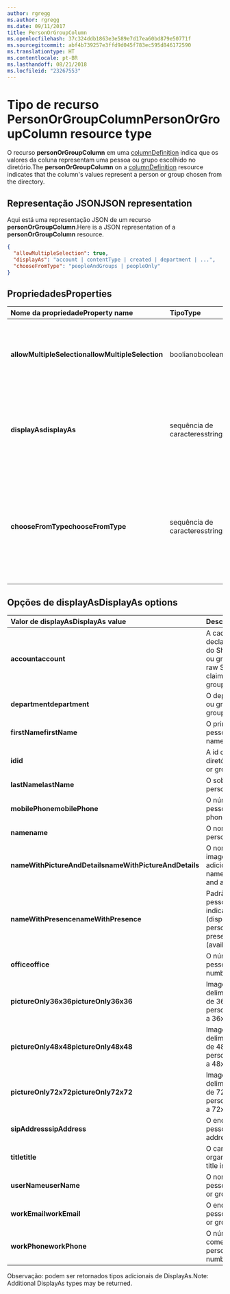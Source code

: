 ```yaml
---
author: rgregg
ms.author: rgregg
ms.date: 09/11/2017
title: PersonOrGroupColumn
ms.openlocfilehash: 37c324ddb1863e3e589e7d17ea60bd879e50771f
ms.sourcegitcommit: abf4b739257e3ffd9d045f783ec595d846172590
ms.translationtype: HT
ms.contentlocale: pt-BR
ms.lasthandoff: 08/21/2018
ms.locfileid: "23267553"
---
```

# <a name="personorgroupcolumn-resource-type"></a><span data-ttu-id="8f68d-102">Tipo de recurso PersonOrGroupColumn</span><span class="sxs-lookup"><span data-stu-id="8f68d-102">PersonOrGroupColumn resource type</span></span>

<span data-ttu-id="8f68d-103">O recurso **personOrGroupColumn** em uma [columnDefinition](columnDefinition.md) indica que os valores da coluna representam uma pessoa ou grupo escolhido no diretório.</span><span class="sxs-lookup"><span data-stu-id="8f68d-103">The **personOrGroupColumn** on a [columnDefinition](columnDefinition.md) resource indicates that the column's values represent a person or group chosen from the directory.</span></span>

## <a name="json-representation"></a><span data-ttu-id="8f68d-104">Representação JSON</span><span class="sxs-lookup"><span data-stu-id="8f68d-104">JSON representation</span></span>

<span data-ttu-id="8f68d-105">Aqui está uma representação JSON de um recurso **personOrGroupColumn**.</span><span class="sxs-lookup"><span data-stu-id="8f68d-105">Here is a JSON representation of a **personOrGroupColumn** resource.</span></span>
<!-- { "blockType": "resource", "@type": "microsoft.graph.personOrGroupColumn", "@property.aka": "chooseFromType=format" } -->

```json
{
  "allowMultipleSelection": true,
  "displayAs": "account | contentType | created | department | ...",
  "chooseFromType": "peopleAndGroups | peopleOnly"
}
```

## <a name="properties"></a><span data-ttu-id="8f68d-106">Propriedades</span><span class="sxs-lookup"><span data-stu-id="8f68d-106">Properties</span></span>

| <span data-ttu-id="8f68d-107">Nome da propriedade</span><span class="sxs-lookup"><span data-stu-id="8f68d-107">Property name</span></span>              | <span data-ttu-id="8f68d-108">Tipo</span><span class="sxs-lookup"><span data-stu-id="8f68d-108">Type</span></span>    | <span data-ttu-id="8f68d-109">Descrição</span><span class="sxs-lookup"><span data-stu-id="8f68d-109">Description</span></span>
|:---------------------------|:--------|:--------------------------------------
| <span data-ttu-id="8f68d-110">**allowMultipleSelection**</span><span class="sxs-lookup"><span data-stu-id="8f68d-110">**allowMultipleSelection**</span></span> | <span data-ttu-id="8f68d-111">booliano</span><span class="sxs-lookup"><span data-stu-id="8f68d-111">boolean</span></span> | <span data-ttu-id="8f68d-112">Indica se vários valores podem ser selecionados da origem.</span><span class="sxs-lookup"><span data-stu-id="8f68d-112">Indicates whether multiple values can be selected from the source.</span></span>
| <span data-ttu-id="8f68d-113">**displayAs**</span><span class="sxs-lookup"><span data-stu-id="8f68d-113">**displayAs**</span></span>              | <span data-ttu-id="8f68d-114">sequência de caracteres</span><span class="sxs-lookup"><span data-stu-id="8f68d-114">string</span></span>  | <span data-ttu-id="8f68d-115">Como exibir as informações sobre a pessoa ou grupo escolhido.</span><span class="sxs-lookup"><span data-stu-id="8f68d-115">How to display the information about the person or group chosen.</span></span> <span data-ttu-id="8f68d-116">Veja a seguir.</span><span class="sxs-lookup"><span data-stu-id="8f68d-116">See below.</span></span>
| <span data-ttu-id="8f68d-117">**chooseFromType**</span><span class="sxs-lookup"><span data-stu-id="8f68d-117">**chooseFromType**</span></span>         | <span data-ttu-id="8f68d-118">sequência de caracteres</span><span class="sxs-lookup"><span data-stu-id="8f68d-118">string</span></span>  | <span data-ttu-id="8f68d-119">Se permite somente a seleção de pessoas, ou de pessoas e grupos.</span><span class="sxs-lookup"><span data-stu-id="8f68d-119">Whether to allow selection of people only, or people and groups.</span></span> <span data-ttu-id="8f68d-120">Deve ser um de `peopleAndGroups` ou `peopleOnly`.</span><span class="sxs-lookup"><span data-stu-id="8f68d-120">Must be one of `peopleAndGroups` or `peopleOnly`.</span></span>

## <a name="displayas-options"></a><span data-ttu-id="8f68d-121">Opções de displayAs</span><span class="sxs-lookup"><span data-stu-id="8f68d-121">DisplayAs options</span></span>

| <span data-ttu-id="8f68d-122">Valor de displayAs</span><span class="sxs-lookup"><span data-stu-id="8f68d-122">DisplayAs value</span></span>               | <span data-ttu-id="8f68d-123">Descrição</span><span class="sxs-lookup"><span data-stu-id="8f68d-123">Description</span></span>
|:------------------------------|:-----------------------
| <span data-ttu-id="8f68d-124">**account**</span><span class="sxs-lookup"><span data-stu-id="8f68d-124">**account**</span></span>                   | <span data-ttu-id="8f68d-125">A cadeia de caracteres de declaração codificada bruta do SharePoint para a pessoa ou grupo (por exemplo.</span><span class="sxs-lookup"><span data-stu-id="8f68d-125">The raw SharePoint encoded claim string for the person or group (eg.</span></span> <span data-ttu-id="8f68d-126">i:0#.f</span><span class="sxs-lookup"><span data-stu-id="8f68d-126">i:0#.f</span></span>|<span data-ttu-id="8f68d-127">membership</span><span class="sxs-lookup"><span data-stu-id="8f68d-127">membership</span></span>|<span data-ttu-id="8f68d-128">jane@contoso.com).</span><span class="sxs-lookup"><span data-stu-id="8f68d-128">jane@contoso.com).</span></span>
| <span data-ttu-id="8f68d-129">**department**</span><span class="sxs-lookup"><span data-stu-id="8f68d-129">**department**</span></span>                | <span data-ttu-id="8f68d-130">O departamento da pessoa ou grupo.</span><span class="sxs-lookup"><span data-stu-id="8f68d-130">The person or group's department.</span></span>
| <span data-ttu-id="8f68d-131">**firstName**</span><span class="sxs-lookup"><span data-stu-id="8f68d-131">**firstName**</span></span>                 | <span data-ttu-id="8f68d-132">O primeiro nome da pessoa.</span><span class="sxs-lookup"><span data-stu-id="8f68d-132">The person's first name.</span></span>
| <span data-ttu-id="8f68d-133">**id**</span><span class="sxs-lookup"><span data-stu-id="8f68d-133">**id**</span></span>                        | <span data-ttu-id="8f68d-134">A id da pessoa ou grupo no diretório.</span><span class="sxs-lookup"><span data-stu-id="8f68d-134">The id of the person or group in the directory.</span></span>
| <span data-ttu-id="8f68d-135">**lastName**</span><span class="sxs-lookup"><span data-stu-id="8f68d-135">**lastName**</span></span>                  | <span data-ttu-id="8f68d-136">O sobrenome da pessoa.</span><span class="sxs-lookup"><span data-stu-id="8f68d-136">The person's last name.</span></span>
| <span data-ttu-id="8f68d-137">**mobilePhone**</span><span class="sxs-lookup"><span data-stu-id="8f68d-137">**mobilePhone**</span></span>               | <span data-ttu-id="8f68d-138">O número de celular da pessoa.</span><span class="sxs-lookup"><span data-stu-id="8f68d-138">The person's mobile phone number.</span></span>
| <span data-ttu-id="8f68d-139">**name**</span><span class="sxs-lookup"><span data-stu-id="8f68d-139">**name**</span></span>                      | <span data-ttu-id="8f68d-140">O nome da pessoa.</span><span class="sxs-lookup"><span data-stu-id="8f68d-140">The person's name.</span></span>
| <span data-ttu-id="8f68d-141">**nameWithPictureAndDetails**</span><span class="sxs-lookup"><span data-stu-id="8f68d-141">**nameWithPictureAndDetails**</span></span> | <span data-ttu-id="8f68d-142">O nome da pessoa com sua imagem e detalhes adicionais.</span><span class="sxs-lookup"><span data-stu-id="8f68d-142">The person's name along with their picture and additional details.</span></span>
| <span data-ttu-id="8f68d-143">**nameWithPresence**</span><span class="sxs-lookup"><span data-stu-id="8f68d-143">**nameWithPresence**</span></span>          | <span data-ttu-id="8f68d-144">Padrão.</span><span class="sxs-lookup"><span data-stu-id="8f68d-144">Default.</span></span> <span data-ttu-id="8f68d-145">O nome da pessoa com um ícone indicador de presença (disponível/ocupado/etc.)</span><span class="sxs-lookup"><span data-stu-id="8f68d-145">The person's name with a presence indicator icon (available/busy/etc.)</span></span>
| <span data-ttu-id="8f68d-146">**office**</span><span class="sxs-lookup"><span data-stu-id="8f68d-146">**office**</span></span>                    | <span data-ttu-id="8f68d-147">O número comercial da pessoa.</span><span class="sxs-lookup"><span data-stu-id="8f68d-147">The person's office number.</span></span>
| <span data-ttu-id="8f68d-148">**pictureOnly36x36**</span><span class="sxs-lookup"><span data-stu-id="8f68d-148">**pictureOnly36x36**</span></span>          | <span data-ttu-id="8f68d-149">Imagem da pessoa, delimitada por um quadrado de 36 x 36 pixels.</span><span class="sxs-lookup"><span data-stu-id="8f68d-149">The person's picture, bounded by a 36x36 px square.</span></span>
| <span data-ttu-id="8f68d-150">**pictureOnly48x48**</span><span class="sxs-lookup"><span data-stu-id="8f68d-150">**pictureOnly48x48**</span></span>          | <span data-ttu-id="8f68d-151">Imagem da pessoa, delimitada por um quadrado de 48 x 48 pixels.</span><span class="sxs-lookup"><span data-stu-id="8f68d-151">The person's picture, bounded by a 48x48 px square.</span></span>
| <span data-ttu-id="8f68d-152">**pictureOnly72x72**</span><span class="sxs-lookup"><span data-stu-id="8f68d-152">**pictureOnly72x72**</span></span>          | <span data-ttu-id="8f68d-153">Imagem da pessoa, delimitada por um quadrado de 72 x 72 pixels.</span><span class="sxs-lookup"><span data-stu-id="8f68d-153">The person's picture, bounded by a 72x72 px square.</span></span>
| <span data-ttu-id="8f68d-154">**sipAddress**</span><span class="sxs-lookup"><span data-stu-id="8f68d-154">**sipAddress**</span></span>                | <span data-ttu-id="8f68d-155">O endereço sip da pessoa.</span><span class="sxs-lookup"><span data-stu-id="8f68d-155">The person's sip address.</span></span>
| <span data-ttu-id="8f68d-156">**title**</span><span class="sxs-lookup"><span data-stu-id="8f68d-156">**title**</span></span>                     | <span data-ttu-id="8f68d-157">O cargo da pessoa na organização.</span><span class="sxs-lookup"><span data-stu-id="8f68d-157">The person's title in the organization.</span></span>
| <span data-ttu-id="8f68d-158">**userName**</span><span class="sxs-lookup"><span data-stu-id="8f68d-158">**userName**</span></span>                  | <span data-ttu-id="8f68d-159">O nome de usuário da pessoa ou grupo.</span><span class="sxs-lookup"><span data-stu-id="8f68d-159">The person or group's user name.</span></span>
| <span data-ttu-id="8f68d-160">**workEmail**</span><span class="sxs-lookup"><span data-stu-id="8f68d-160">**workEmail**</span></span>                 | <span data-ttu-id="8f68d-161">O endereço de email da pessoa ou grupo.</span><span class="sxs-lookup"><span data-stu-id="8f68d-161">The person or group's email address.</span></span>
| <span data-ttu-id="8f68d-162">**workPhone**</span><span class="sxs-lookup"><span data-stu-id="8f68d-162">**workPhone**</span></span>                 | <span data-ttu-id="8f68d-163">O número de telefone comercial da pessoa.</span><span class="sxs-lookup"><span data-stu-id="8f68d-163">The person's work phone number.</span></span>

<span data-ttu-id="8f68d-164">Observação: podem ser retornados tipos adicionais de DisplayAs.</span><span class="sxs-lookup"><span data-stu-id="8f68d-164">Note: Additional DisplayAs types may be returned.</span></span>

<!-- {
  "type": "#page.annotation",
  "description": "",
  "keywords": "",
  "section": "documentation",
  "suppressions": [
    "Warning: /api-reference/v1.0/resources/personorgroupcolumn.md:
      Found potential enums in resource example that weren't defined in a table:(peopleAndGroups,peopleOnly) are in resource, but () are in table",
    "Warning: /api-reference/v1.0/resources/personorgroupcolumn.md:
      Found potential enums in resource example that weren't defined in a table:(account,contentType,created,department,...) are in resource, but () are in table"
  ],
  "tocPath": "Resources/PersonOrGroupColumn"
} -->
